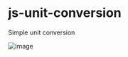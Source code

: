 # js-unit-conversion
Simple unit conversion

![image](https://user-images.githubusercontent.com/23433824/166641503-e8b3927e-a2bc-4d1f-807e-263a25480331.png)
